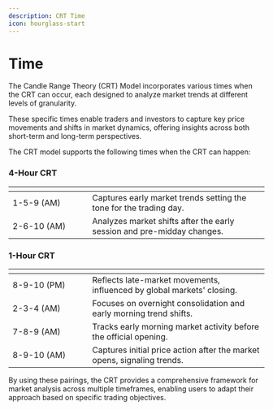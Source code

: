 ```yaml
---
description: CRT Time
icon: hourglass-start
---
```


# Time

The Candle Range Theory (CRT) Model incorporates various times when the CRT can occur, each designed to analyze market trends at different levels of granularity.&#x20;

These specific times enable traders and investors to capture key price movements and shifts in market dynamics, offering insights across both short-term and long-term perspectives.&#x20;

The CRT model supports the following times when the CRT can happen:

### 4-Hour CRT

<table><thead><tr><th width="140.80078125"></th><th></th></tr></thead><tbody><tr><td>1-5-9 (AM) </td><td>Captures early market trends setting the tone for the trading day.</td></tr><tr><td>2-6-10 (AM)</td><td>Analyzes market shifts after the early session and pre-midday changes.</td></tr></tbody></table>

### 1-Hour CRT

<table><thead><tr><th width="140.80078125"></th><th></th></tr></thead><tbody><tr><td>8-9-10 (PM)</td><td>Reflects late-market movements, influenced by global markets' closing.</td></tr><tr><td>2-3-4 (AM)</td><td>Focuses on overnight consolidation and early morning trend shifts.</td></tr><tr><td>7-8-9 (AM)</td><td>Tracks early morning market activity before the official opening.</td></tr><tr><td>8-9-10 (AM)</td><td>Captures initial price action after the market opens, signaling trends.</td></tr></tbody></table>

By using these pairings, the CRT provides a comprehensive framework for market analysis across multiple timeframes, enabling users to adapt their approach based on specific trading objectives.
